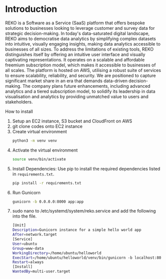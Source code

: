 # Introduction
REKO is a Software as a Service (SaaS) platform that offers bespoke solutions to businesses looking to leverage customer and survey data for strategic decision-making. In today's data-saturated digital landscape, REKO aims to democratise data analytics by simplifying complex datasets into intuitive, visually engaging insights, making data analytics accessible to businesses of all sizes. To address the limitations of existing tools, REKO distinguishes itself by offering an intuitive user interface and visually captivating representations. It operates on a scalable and affordable freemium subscription model, which makes it accessible to businesses of all scales. The platform is hosted on AWS, utilising a robust suite of services to ensure scalability, reliability, and security. We are positioned to capture significant market share in an era that demands data-driven decision-making. The company plans future enhancements, including advanced analytics and a tiered subscription model, to solidify its leadership in data visualisation and analytics by providing unmatched value to users and stakeholders.

How to install
1. Setup an EC2 instance, S3 bucket and CloudFront on AWS
2. git clone codes onto EC2 instance
3. Create virtual environment
    ```bash
    python3 -m venv venv
4. Activate the virtual environment
    ```bash
    source venv/bin/activate
3. Install Dependencies: Use pip to install the required dependencies listed in `requirements.txt`.
   ```bash
   pip install -r requirements.txt
4. Run Gunicorn
    ```bash
    gunicorn -b 0.0.0.0:8000 app:app
5. sudo nano to /etc/systemd/system/reko.service and add the following into the file.
    ```bash
    [Unit]
    Description=Gunicorn instance for a simple hello world app
    After=network.target
    [Service]
    User=ubuntu
    Group=www-data
    WorkingDirectory=/home/ubuntu/helloworld
    ExecStart=/home/ubuntu/helloworld/venv/bin/gunicorn -b localhost:8000 app:app
    Restart=always
    [Install]
    WantedBy=multi-user.target
